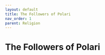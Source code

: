 ```yaml
---
layout: default
title: The Followers of Polari
nav_order: 1
parent: Religion
---
```


# The Followers of Polari

